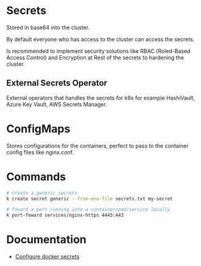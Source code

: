 # Secrets

Stored in base64 into the cluster.

By default everyone who has access to the cluster can access the secrets.

Is recommended to implement security solutions like RBAC (Roled-Based Access Control) and Encryption at Rest of the secrets to hardening the cluster.

## External Secrets Operator

External operators that handles the secrets for k8s for example HashiVault, Azure Key Vault, AWS Secrets Manager.

# ConfigMaps

Stores configurations for the containers, perfect to pass to the container config files like nginx.conf.

# Commands

```bash
# create a generic secrets
k create secret generic --from-env-file secrets.txt my-secret

# foward a port running into a container/pod/service locally
k port-foward services/nginx-https 4443:443
```

# Documentation

- [Configure docker secrets](https://kubernetes.io/docs/concepts/configuration/secret/#docker-config-secrets)